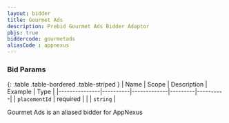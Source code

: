 ```yaml
---
layout: bidder
title: Gourmet Ads
description: Prebid Gourmet Ads Bidder Adaptor
pbjs: true
biddercode: gourmetads
aliasCode : appnexus
---
```


### Bid Params

{: .table .table-bordered .table-striped }
| Name          | Scope    | Description | Example | Type     |
|---------------|----------|-------------|---------|----------|
| `placementId` | required |             |         | `string` |

Gourmet Ads is an aliased bidder for AppNexus
